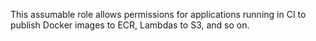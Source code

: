 This assumable role allows permissions for applications running in CI to publish Docker images to ECR, Lambdas to S3, and so on.
